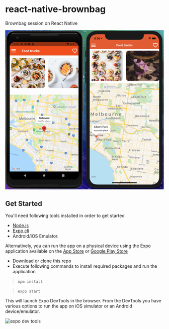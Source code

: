 # react-native-brownbag
Brownbag session on React Native

![screenshot](https://raw.githubusercontent.com/Chandankkrr/react-native-brownbag/master/assets/Screen%20Shot%202019-04-03%20at%208.36.14%20pm.png)  

## Get Started

You'll need following tools installed in order to get started

- [Node.js](https://nodejs.org/en/)
- [Expo cli](https://docs.expo.io/versions/latest/introduction/installation/)
- Android/iOS Emulator. 

Alternatively, you can run the app on a physical device using the Expo application available on the [App Store](https://itunes.apple.com/au/app/expo-client/id982107779?mt=8) or [Google Play Store](https://play.google.com/store/apps/details?id=host.exp.exponent&hl=en)


- Download or clone this repo
- Execute following commands to install required packages and run the application

>`npm install`

>`expo start`

This will launch Expo DevTools in the browser. From the DevTools you have various options to run the app on iOS simulator or an Android device/emulator.

![expo dev tools](https://cdn-images-1.medium.com/max/2400/1*SdqZFX5jnhN-8hsFH1lnUQ.png)

